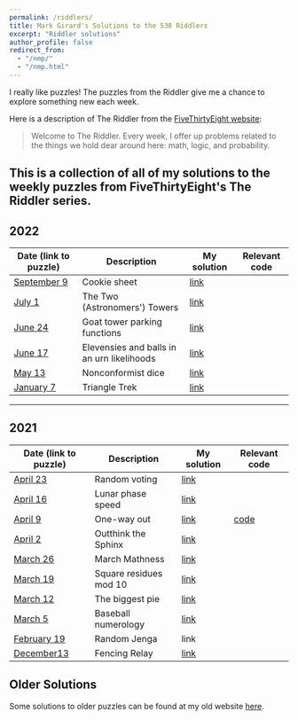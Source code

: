 ```yaml
---
permalink: /riddlers/
title: Mark Girard's Solutions to the 538 Riddlers
excerpt: "Riddler solutions"
author_profile: false
redirect_from:
  - "/nmp/"
  - "/nmp.html"
---
```


I really like puzzles! The puzzles from the Riddler give me a chance to explore something new each week.

Here is a description of The Riddler from the [FiveThirtyEight website](https://fivethirtyeight.com/tag/the-riddler/):
>Welcome to The Riddler. Every week, I offer up problems related to the things we hold dear around here: math, logic, and probability.

This is a collection of all of my solutions to the weekly puzzles from FiveThirtyEight's The Riddler series.
---------------------------------------

## 2022

| Date (link to puzzle)                                                             | Description         | My solution | Relevant code |
| --------------------------------------------------------------------------------- | ------------------- | ----------- |-------------- |
| [September 9](https://fivethirtyeight.com/features/can-you-cover-the-baking-sheet-with-cookies/) | Cookie sheet     | [link](/posts/2022/09/riddler-overlapping-disks/)        |
| [July 1](https://fivethirtyeight.com/features/how-high-should-you-climb-up-the-tower/) | The Two (Astronomers') Towers     | [link](/riddlers/20220701_RiddlerTwoTowers.pdf)        |
| [June 24](https://fivethirtyeight.com/features/can-you-make-room-for-goats/) | Goat tower parking functions     | [link](/riddlers/20220624_Riddler-goat-parking.pdf)        |
| [June 17](https://fivethirtyeight.com/features/can-you-switch-a-digit/) | Elevensies and balls in an urn likelihoods     | [link](/riddlers/20220618_elevensies.pdf)        |  
| [May 13](https://fivethirtyeight.com/features/its-elementary-my-dear-riddler/) | Nonconformist dice     | [link](/riddlers/20220513_Riddler.pdf)        |            |
| [January 7](https://fivethirtyeight.com/features/can-you-trek-the-triangle/) |   Triangle Trek   | [link](/riddlers/20220107_Riddler.pdf)        |            |

---------------------------------------

## 2021

| Date (link to puzzle)                                                             | Description         | My solution | Relevant code |
| --------------------------------------------------------------------------------- | ------------------- | ----------- |-------------- |
| [April 23](https://fivethirtyeight.com/features/can-you-cut-the-perfect-pancake/) | Random voting     | [link](/riddlers/20210423_Riddler.pdf)        |            |
| [April 16](https://fivethirtyeight.com/features/can-you-crack-the-case-of-the-crescent-moon/) | Lunar phase speed     | [link](/riddlers/20210416_Riddler.pdf)        |            |
| [April 9](https://fivethirtyeight.com/features/can-you-navigate-the-one-way-streets/) | One-way out     | [link](/riddlers/20210409_Riddler.pdf)        | [code](/riddlers/code/20210409.py)           |
| [April 2](https://fivethirtyeight.com/features/can-you-outthink-the-sphinx/) | Outthink the Sphinx     | [link](/riddlers/20210402_Riddler.pdf)        |             |
| [March 26](https://fivethirtyeight.com/features/can-you-solve-march-mathness/) | March Mathness     | [link](/riddlers/20210326_Riddler.pdf)        |             |
| [March 19](https://fivethirtyeight.com/features/can-you-find-an-extra-perfect-square/) | Square residues mod 10   | [link](/riddlers/20210319_Riddler.pdf)        |             |
| [March 12](https://fivethirtyeight.com/features/can-you-bake-the-biggest-%cf%80/) | The biggest pie     | [link](/riddlers/20210312_Riddler.pdf)        |             |
| [March 5](https://fivethirtyeight.com/features/can-you-bat-299-in-299-games/)     | Baseball numerology | [link](/riddlers/20210305_Riddler.pdf)        |             |
| [February 19](https://fivethirtyeight.com/features/can-you-win-riddler-jenga/)    | Random Jenga        | link         |             |
| [December13](https://fivethirtyeight.com/features/en-garde-can-you-win-the-fencing-relay/)    | Fencing Relay        | [link](/riddlers/20211213_Riddler_fencing.pdf)         |             |


## Older Solutions

Some solutions to older puzzles can be found at my old website [here](https://www.markwgirard.site/).
